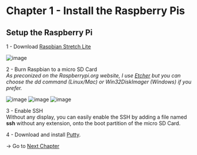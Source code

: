# Chapter 1 - Install the Raspberry Pis


## Setup the Raspberry Pi

1 - Download [Raspbian Stretch Lite](https://www.raspberrypi.org/downloads/raspbian/)

![image](https://github.com/estelle-a/ServerlessConf2018-Workshop-OpenFaas/blob/master/images/01-001.jpg)

2 - Burn Raspbian to a micro SD Card  
_As preconized on the Raspberrypi.org website, I use [Etcher](https://etcher.io/) but you can choose the dd command (Linux/Mac) or Win32DiskImager (Windows) if you prefer._

![image](https://github.com/estelle-a/ServerlessConf2018-Workshop-OpenFaas/blob/master/images/01-002.jpg)
![image](https://github.com/estelle-a/ServerlessConf2018-Workshop-OpenFaas/blob/master/images/01-003.jpg)
![image](https://github.com/estelle-a/ServerlessConf2018-Workshop-OpenFaas/blob/master/images/01-004.jpg)

3 - Enable SSH  
Without any display, you can easily enable the SSH by adding a file named **ssh** without any extension, onto the boot partition of the micro SD Card.

4 - Download and install [Putty](https://www.putty.org/).
  
  
-> Go to [Next Chapter](https://github.com/estelle-a/ServerlessConf2018-Workshop-OpenFaas/blob/master/02-Setup-network.md)
